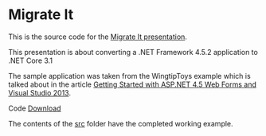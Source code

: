 # Migrate It

This is the source code for the [Migrate It presentation](https://www.josephguadagno.net/presentations/migrate-it).

This presentation is about converting a .NET Framework 4.5.2 application to .NET Core 3.1

The sample application was taken from the WingtipToys example which is talked about in the article [Getting Started with ASP.NET 4.5 Web Forms and Visual Studio 2013](https://github.com/microsoftarchive/msdn-code-gallery-community-d-l/tree/874319833afb938da9a309f7821688bbe76b4fb0/Getting%20Started%20with%20ASP.NET%204.5%20Web%20Forms%20and%20Visual%20Studio%202013%20-%20Wingtip%20Toys).

Code [Download](https://github.com/microsoftarchive/msdn-code-gallery-community-d-l/tree/master/Getting%20Started%20with%20ASP.NET%204.5%20Web%20Forms%20and%20Visual%20Studio%202013%20-%20Wingtip%20Toys)

The contents of the [src](src/) folder have the completed working example.
